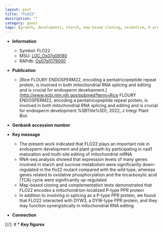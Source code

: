 ```yaml
---
layout: post
title: "FLO22"
description: ""
category: genes
tags: [growth, development, starch, map-based cloning, oxidative, R protein, plant growth, endosperm, sucrose, endosperm development]
---
```


* **Information**  
    + Symbol: FLO22  
    + MSU: [LOC_Os07g08180](http://rice.uga.edu/cgi-bin/ORF_infopage.cgi?orf=LOC_Os07g08180)  
    + RAPdb: [Os07g0179000](https://rapdb.dna.affrc.go.jp/locus/?name=Os07g0179000)  

* **Publication**  
    + [Rice FLOURY ENDOSPERM22, encoding a pentatricopeptide repeat protein, is involved in both mitochondrial RNA splicing and editing and is crucial for endosperm development.](http://www.ncbi.nlm.nih.gov/pubmed?term=Rice FLOURY ENDOSPERM22, encoding a pentatricopeptide repeat protein, is involved in both mitochondrial RNA splicing and editing and is crucial for endosperm development.%5BTitle%5D), 2022, J Integr Plant Biol.

* **Genbank accession number**  

* **Key message**  
    + The present work indicated that FLO22 plays an important role in endosperm development and plant growth by participating in nad1 maturation and multi-site editing of mitochondrial mRNA
    + RNA-seq analysis showed that expression levels of many genes involved in starch and sucrose metabolism were significantly down-regulated in the flo22 mutant compared with the wild type, whereas genes related to oxidative phosphorylation and the tricarboxylic acid (TCA) cycle were significantly up-regulated
    + Map-based cloning and complementation tests demonstrated that FLO22 encodes a mitochondrion-localized P-type PPR protein
    + In addition to involving in splicing as a P-type PPR protein, we found that FLO22 interacted with DYW3, a DYW-type PPR protein, and they may function synergistically in mitochondrial RNA editing

* **Connection**  

[//]: # * **Key figures**  


